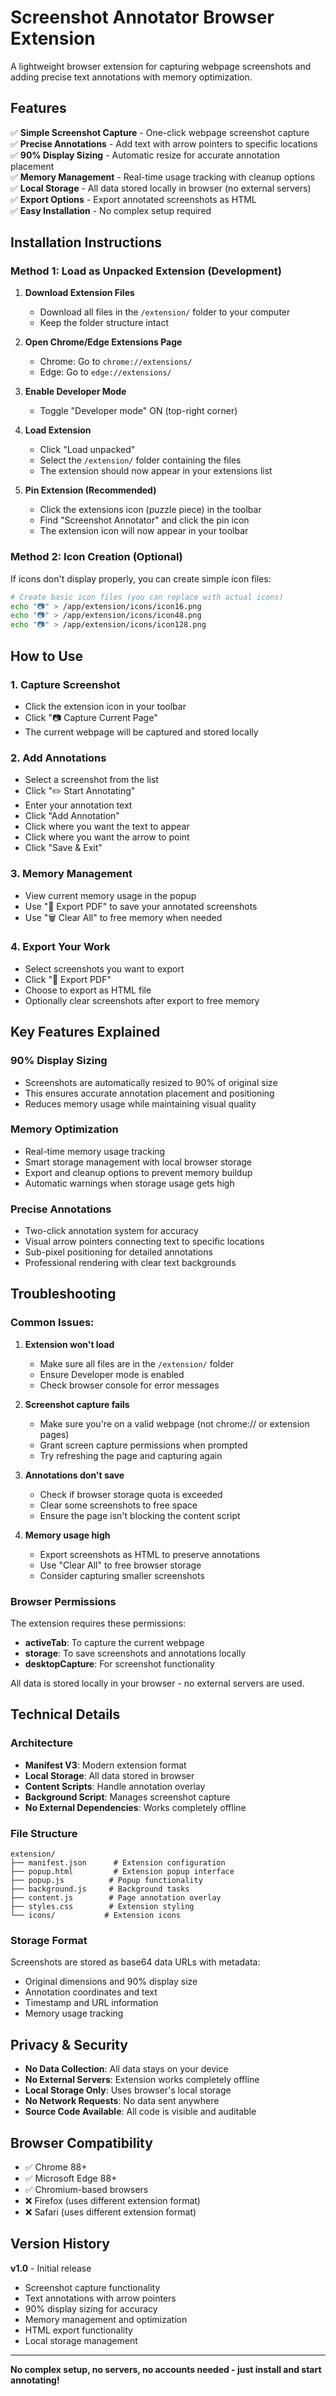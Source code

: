 # Screenshot Annotator Browser Extension

A lightweight browser extension for capturing webpage screenshots and adding precise text annotations with memory optimization.

## Features

✅ **Simple Screenshot Capture** - One-click webpage screenshot capture  
✅ **Precise Annotations** - Add text with arrow pointers to specific locations  
✅ **90% Display Sizing** - Automatic resize for accurate annotation placement  
✅ **Memory Management** - Real-time usage tracking with cleanup options  
✅ **Local Storage** - All data stored locally in browser (no external servers)  
✅ **Export Options** - Export annotated screenshots as HTML  
✅ **Easy Installation** - No complex setup required  

## Installation Instructions

### Method 1: Load as Unpacked Extension (Development)

1. **Download Extension Files**
   - Download all files in the `/extension/` folder to your computer
   - Keep the folder structure intact

2. **Open Chrome/Edge Extensions Page**
   - Chrome: Go to `chrome://extensions/`
   - Edge: Go to `edge://extensions/`

3. **Enable Developer Mode**
   - Toggle "Developer mode" ON (top-right corner)

4. **Load Extension**
   - Click "Load unpacked"
   - Select the `/extension/` folder containing the files
   - The extension should now appear in your extensions list

5. **Pin Extension (Recommended)**
   - Click the extensions icon (puzzle piece) in the toolbar
   - Find "Screenshot Annotator" and click the pin icon
   - The extension icon will now appear in your toolbar

### Method 2: Icon Creation (Optional)

If icons don't display properly, you can create simple icon files:

```bash
# Create basic icon files (you can replace with actual icons)
echo "📷" > /app/extension/icons/icon16.png
echo "📷" > /app/extension/icons/icon48.png  
echo "📷" > /app/extension/icons/icon128.png
```

## How to Use

### 1. Capture Screenshot
- Click the extension icon in your toolbar
- Click "📷 Capture Current Page"
- The current webpage will be captured and stored locally

### 2. Add Annotations
- Select a screenshot from the list
- Click "✏️ Start Annotating" 
- Enter your annotation text
- Click "Add Annotation"
- Click where you want the text to appear
- Click where you want the arrow to point
- Click "Save & Exit"

### 3. Memory Management
- View current memory usage in the popup
- Use "📄 Export PDF" to save your annotated screenshots
- Use "🗑️ Clear All" to free memory when needed

### 4. Export Your Work
- Select screenshots you want to export
- Click "📄 Export PDF" 
- Choose to export as HTML file
- Optionally clear screenshots after export to free memory

## Key Features Explained

### 90% Display Sizing
- Screenshots are automatically resized to 90% of original size
- This ensures accurate annotation placement and positioning
- Reduces memory usage while maintaining visual quality

### Memory Optimization
- Real-time memory usage tracking
- Smart storage management with local browser storage
- Export and cleanup options to prevent memory buildup
- Automatic warnings when storage usage gets high

### Precise Annotations
- Two-click annotation system for accuracy
- Visual arrow pointers connecting text to specific locations
- Sub-pixel positioning for detailed annotations
- Professional rendering with clear text backgrounds

## Troubleshooting

### Common Issues:

1. **Extension won't load**
   - Make sure all files are in the `/extension/` folder
   - Ensure Developer mode is enabled
   - Check browser console for error messages

2. **Screenshot capture fails**
   - Make sure you're on a valid webpage (not chrome:// or extension pages)
   - Grant screen capture permissions when prompted
   - Try refreshing the page and capturing again

3. **Annotations don't save**
   - Check if browser storage quota is exceeded
   - Clear some screenshots to free space
   - Ensure the page isn't blocking the content script

4. **Memory usage high**
   - Export screenshots as HTML to preserve annotations
   - Use "Clear All" to free browser storage
   - Consider capturing smaller screenshots

### Browser Permissions

The extension requires these permissions:
- **activeTab**: To capture the current webpage
- **storage**: To save screenshots and annotations locally  
- **desktopCapture**: For screenshot functionality

All data is stored locally in your browser - no external servers are used.

## Technical Details

### Architecture
- **Manifest V3**: Modern extension format
- **Local Storage**: All data stored in browser
- **Content Scripts**: Handle annotation overlay
- **Background Script**: Manages screenshot capture
- **No External Dependencies**: Works completely offline

### File Structure
```
extension/
├── manifest.json      # Extension configuration
├── popup.html         # Extension popup interface  
├── popup.js          # Popup functionality
├── background.js     # Background tasks
├── content.js        # Page annotation overlay
├── styles.css        # Extension styling
└── icons/           # Extension icons
```

### Storage Format
Screenshots are stored as base64 data URLs with metadata:
- Original dimensions and 90% display size
- Annotation coordinates and text
- Timestamp and URL information
- Memory usage tracking

## Privacy & Security

- **No Data Collection**: All data stays on your device
- **No External Servers**: Extension works completely offline
- **Local Storage Only**: Uses browser's local storage
- **No Network Requests**: No data sent anywhere
- **Source Code Available**: All code is visible and auditable

## Browser Compatibility

- ✅ Chrome 88+
- ✅ Microsoft Edge 88+  
- ✅ Chromium-based browsers
- ❌ Firefox (uses different extension format)
- ❌ Safari (uses different extension format)

## Version History

**v1.0** - Initial release
- Screenshot capture functionality
- Text annotations with arrow pointers
- 90% display sizing for accuracy
- Memory management and optimization
- HTML export functionality
- Local storage management

---

**No complex setup, no servers, no accounts needed - just install and start annotating!**